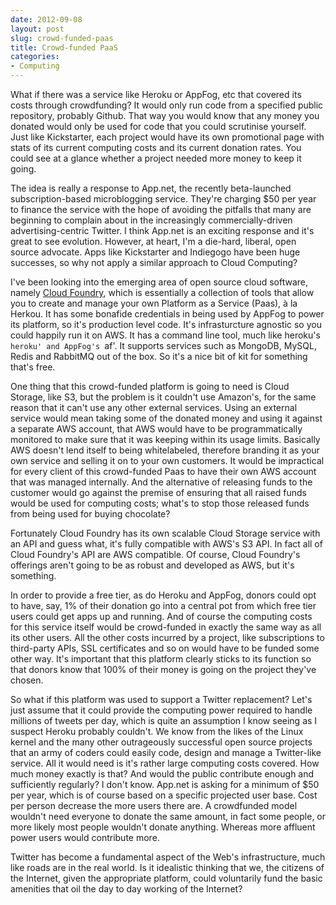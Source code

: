 ```yaml
---
date: 2012-09-08
layout: post
slug: crowd-funded-paas
title: Crowd-funded PaaS
categories:
- Computing
---
```


What if there was a service like Heroku or AppFog, etc that covered its costs through crowdfunding? It would only run code from a specified public repository, probably Github. That way you would know that any money you donated would only be used for code that you could scrutinise yourself. Just like Kickstarter, each project would have its own promotional page with stats of its current computing costs and its current donation rates. You could see at a glance whether a project needed more money to keep it going.

The idea is really a response to App.net, the recently beta-launched subscription-based
microblogging service. They're charging $50 per year to finance the service with the hope of  avoiding the pitfalls that many are beginning to complain about in the increasingly commercially-driven advertising-centric Twitter. I think App.net is an exciting response and it's great to see evolution. However, at heart, I'm a die-hard, liberal, open source advocate. Apps like Kickstarter and Indiegogo have been huge successes, so why not apply a similar approach to Cloud Computing?

I've been looking into the emerging area of open source cloud software, namely [Cloud Foundry](http://www.cloudfoundry.org), which is essentially a collection of tools that allow you to create and manage your own Platform as a Service (Paas), à la Herkou. It has some bonafide credentials in being used by AppFog to power its platform, so it's production level code. It's infrasturcture agnostic so you could happily run it on AWS. It has a command line tool, much like heroku's `heroku' and AppFog's `af'. It supports services such as MongoDB, MySQL, Redis and RabbitMQ out of the box. So it's a nice bit of kit for something that's free.

One thing that this crowd-funded platform is going to need is Cloud Storage, like S3, but the problem is it couldn't use Amazon's, for the same reason that it can't use any other external services. Using an external service would mean taking some of the donated money and using it against a separate AWS account, that AWS would have to be programmatically monitored to make sure that it was keeping within its usage limits. Basically AWS doesn't lend itself to being whitelabeled, therefore branding it as your own service and selling it on to your own customers. It would be impractical for every client of this crowd-funded Paas to have their own AWS account that was managed internally. And the alternative of releasing funds to the customer would go against the premise of ensuring that all raised funds would be used for computing costs; what's to stop those released funds from being used for buying chocolate?

Fortunately Cloud Foundry has its own scalable Cloud Storage service with an API and guess what, it's fully compatible with AWS's S3 API. In fact all of Cloud Foundry's API are AWS compatible. Of course, Cloud Foundry's offerings aren't going to be as robust and developed as AWS, but it's something.

In order to provide a free tier, as do Heroku and AppFog, donors could opt to have, say, 1% of their donation go into a central pot from which free tier users could get apps up and running. And of course the computing costs for this service itself would be crowd-funded in exactly the same way as all its other users. All the other costs incurred by a project, like subscriptions to third-party APIs, SSL certificates and so on would have to be funded some other way. It's important that this platform clearly sticks to its function so that donors know that 100% of their money is going on the project they've chosen.

So what if this platform was used to support a Twitter replacement? Let's just assume that it could provide the computing power required to handle millions of tweets per day, which is quite an assumption I know seeing as I suspect Heroku probably couldn't. We know from the likes of the Linux kernel and the many other outrageously successful open source projects that an army of coders could easily code, design and manage a Twitter-like service. All it would need is it's rather large computing costs covered. How much money exactly is that? And would the public contribute enough and sufficiently regularly? I don't know. App.net is asking for a minimum of $50 per year, which is of course based on a specific projected user base. Cost per person decrease the more users there are. A crowdfunded model wouldn't need everyone to donate the same amount, in fact some people, or more likely most people wouldn't donate anything. Whereas more affluent power users would contribute more.

Twitter has become a fundamental aspect of the Web's infrastructure, much like roads are in the real world. Is it idealistic thinking that we, the citizens of the Internet, given the appropriate platform, could voluntarily fund the basic amenities that oil the day to day working of the Internet?